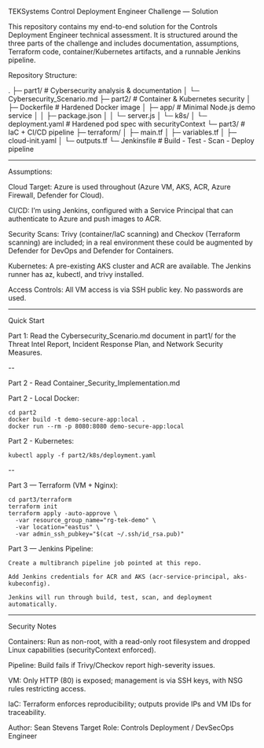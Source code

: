 TEKSystems Control Deployment Engineer Challenge — Solution

This repository contains my end-to-end solution for the Controls Deployment Engineer technical assessment. It is structured around the three parts of the challenge and includes documentation, assumptions, Terraform code, container/Kubernetes artifacts, and a runnable Jenkins pipeline.

Repository Structure:

.
├─ part1/                 # Cybersecurity analysis & documentation
│  └─ Cybersecurity_Scenario.md
├─ part2/                 # Container & Kubernetes security
│  ├─ Dockerfile          # Hardened Docker image
│  ├─ app/                # Minimal Node.js demo service
│  │  ├─ package.json
│  │  └─ server.js
│  └─ k8s/
│     └─ deployment.yaml  # Hardened pod spec with securityContext
└─ part3/                 # IaC + CI/CD pipeline
   ├─ terraform/
   │  ├─ main.tf
   │  ├─ variables.tf
   │  ├─ cloud-init.yaml
   │  └─ outputs.tf
   └─ Jenkinsfile         # Build - Test - Scan - Deploy pipeline

-------------------------------------------------------------------------------------------------------------------------------------------------------------------------

Assumptions:

Cloud Target: Azure is used throughout (Azure VM, AKS, ACR, Azure Firewall, Defender for Cloud).

CI/CD: I’m using Jenkins, configured with a Service Principal that can authenticate to Azure and push images to ACR.

Security Scans: Trivy (container/IaC scanning) and Checkov (Terraform scanning) are included; in a real environment these could be augmented by Defender for DevOps and Defender for Containers.

Kubernetes: A pre-existing AKS cluster and ACR are available. The Jenkins runner has az, kubectl, and trivy installed.

Access Controls: All VM access is via SSH public key. No passwords are used.

-------------------------------------------------------------------------------------------------------------------------------------------------------------------------

Quick Start

Part 1: Read the Cybersecurity_Scenario.md document in part1/ for the Threat Intel Report, Incident Response Plan, and Network Security Measures.

--

Part 2 - Read Container_Security_Implementation.md

Part 2 - Local Docker:

	cd part2
	docker build -t demo-secure-app:local .
	docker run --rm -p 8080:8080 demo-secure-app:local

Part 2 - Kubernetes:

	kubectl apply -f part2/k8s/deployment.yaml

--

Part 3 — Terraform (VM + Nginx):

	cd part3/terraform
	terraform init
	terraform apply -auto-approve \
	  -var resource_group_name="rg-tek-demo" \
	  -var location="eastus" \
	  -var admin_ssh_pubkey="$(cat ~/.ssh/id_rsa.pub)"

Part 3 — Jenkins Pipeline:

	Create a multibranch pipeline job pointed at this repo.

	Add Jenkins credentials for ACR and AKS (acr-service-principal, aks-kubeconfig).

	Jenkins will run through build, test, scan, and deployment automatically.

----------------------------------------------------------------------------------------------------------------------------------------------------------------------

Security Notes

Containers: Run as non-root, with a read-only root filesystem and dropped Linux capabilities (securityContext enforced).

Pipeline: Build fails if Trivy/Checkov report high-severity issues.

VM: Only HTTP (80) is exposed; management is via SSH keys, with NSG rules restricting access.

IaC: Terraform enforces reproducibility; outputs provide IPs and VM IDs for traceability.


Author: Sean Stevens
Target Role: Controls Deployment / DevSecOps Engineer







